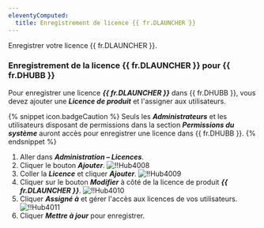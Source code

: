 ```yaml
---
eleventyComputed:
  title: Enregistrement de licence {{ fr.DLAUNCHER }}
---
```

Enregistrer votre licence {{ fr.DLAUNCHER }}.

### Enregistrement de la licence {{ fr.DLAUNCHER }} pour {{ fr.DHUBB }}

Pour enregistrer une licence ***{{ fr.DLAUNCHER }}*** dans {{ fr.DHUBB }}, vous devez ajouter une ***Licence de produit*** et l'assigner aux utilisateurs.

{% snippet icon.badgeCaution %}
Seuls les ***Administrateurs*** et les utilisateurs disposant de permissions dans la section ***Permissions du système*** auront accès pour enregistrer une licence dans {{ fr.DHUBB }}.
{% endsnippet %}

1. Aller dans ***Administration – Licences***.
1. Cliquer le bouton ***Ajouter***.
![!!Hub4008](https://cdnweb.devolutions.net/docs/fr/hub/Hub4008.png)
1. Coller la ***Licence*** et cliquer ***Ajouter***.
![!!Hub4009](https://cdnweb.devolutions.net/docs/fr/hub/Hub4009.png)
1. Cliquer sur le bouton ***Modifier*** à côté de la licence de produit ***{{ fr.DLAUNCHER }}***.
![!!Hub4010](https://cdnweb.devolutions.net/docs/fr/hub/Hub4010.png)
1. Cliquer ***Assigné à*** et gérer l'accès aux licences de vos utilisateurs.
![!!Hub4011](https://cdnweb.devolutions.net/docs/fr/hub/Hub4011.png)
1. Cliquer ***Mettre à jour*** pour enregistrer.
